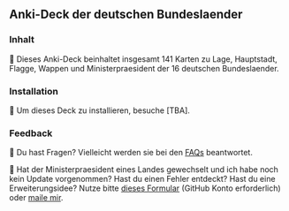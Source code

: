 ## Anki-Deck der deutschen Bundeslaender

### Inhalt

:page_with_curl: Dieses Anki-Deck beinhaltet insgesamt 141 Karten zu Lage, Hauptstadt, Flagge, Wappen und Ministerpraesident der 16 deutschen Bundeslaender.

### Installation

:floppy_disk: Um dieses Deck zu installieren, besuche [TBA].

### Feedback

:thinking: Du hast Fragen? Vielleicht werden sie bei den [FAQs](https://github.com/loelschlaeger/ankidecks#faqs) beantwortet.

:loudspeaker: Hat der Ministerpraesident eines Landes gewechselt und ich habe noch kein Update vorgenommen? Hast du einen Fehler entdeckt? Hast du eine Erweiterungsidee? Nutze bitte [dieses Formular](https://github.com/loelschlaeger/ankidecks/issues/new?assignees=&labels=Deck&template=deck.md) (GitHub Konto erforderlich) oder [maile mir](mailto:oelschlaeger.lennart@gmail.com?subject=Anki%20Decks). 